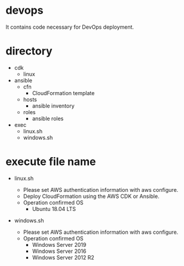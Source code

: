 # devops
It contains code necessary for DevOps deployment.

# directory
- cdk
   - linux
- ansible
  - cfn
     - CloudFormation template
  - hosts
     - ansible inventory
  - roles
     - ansible roles
- exec
   - linux.sh
   - windows.sh

# execute file name
- linux.sh
   - Please set AWS authentication information with aws configure. 
   - Deploy CloudFormation using the AWS CDK or Ansible.
   - Operation confirmed OS
     - Ubuntu 18.04 LTS

- windows.sh
   - Please set AWS authentication information with aws configure. 
   - Operation confirmed OS
      - Windows Server 2019
      - Windows Server 2016
      - Windows Server 2012 R2
